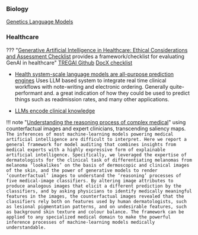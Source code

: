 ### Biology
[Genetics Language Models](https://arxiv.org/pdf/2311.07621.pdf)


### Healthcare
??? "[Generative Artificial Intelligence in Healthcare: Ethical Considerations and Assessment Checklist](https://arxiv.org/pdf/2311.02107.pdf) provides a framework/checklist for evaluating GenAI in healthcare"
    [TREGAI Github](https://github.com/nliulab/GenAI-Ethical-Checklist)
    [DocX checklist](https://drive.google.com/file/d/1ro_-GqITKHfNpHYTegUQdE-xm5t0Rvm6/view)

- [Health system-scale language models are all-purpose prediction engines](https://www.nature.com/articles/s41586-023-06160-y) Uses LLM based system to integrate real time clinical workflows with note-writing and electronic ordering. Generally quite-performant and. a great indication of how they could be used to predict things such as readmission rates, and many other applications.

- [LLMs encode clinical knowledge](https://www.nature.com/articles/s41586-023-06291-2)


!!! note "[Understanding the reasoning process of complex medical](https://www.nature.com/articles/s41551-023-01160-9)" using counterfactual images and expert clinicians, transcending saliency maps.
    ```The inferences of most machine-learning models powering medical artificial intelligence are difficult to interpret. Here we report a general framework for model auditing that combines insights from medical experts with a highly expressive form of explainable artificial intelligence. Specifically, we leveraged the expertise of dermatologists for the clinical task of differentiating melanomas from melanoma ‘lookalikes’ on the basis of dermoscopic and clinical images of the skin, and the power of generative models to render ‘counterfactual’ images to understand the ‘reasoning’ processes of five medical-image classifiers. By altering image attributes to produce analogous images that elicit a different prediction by the classifiers, and by asking physicians to identify medically meaningful features in the images, the counterfactual images revealed that the classifiers rely both on features used by human dermatologists, such as lesional pigmentation patterns, and on undesirable features, such as background skin texture and colour balance. The framework can be applied to any specialized medical domain to make the powerful inference processes of machine-learning models medically understandable.```

